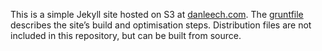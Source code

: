This is a simple Jekyll site hosted on S3 at [danleech.com](http://danleech.com). The [gruntfile](https://github.com/danleech/danleech.com/blob/master/gruntfile.js) describes the site’s build and optimisation steps. Distribution files are not included in this repository, but can be built from source.
